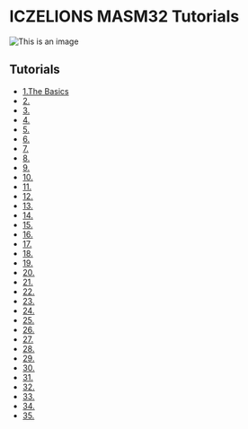 # ICZELIONS MASM32 Tutorials
![This is an image](https://i.pinimg.com/originals/84/f6/14/84f614c46ac1a1ba4b68c5030d32f02c.png)






## Tutorials
- [1.The Basics](https://github.com/VishalRashmika/Iczelions-Assembly-Tutorials/blob/main/Lessons/01%20lesson/Lesson1.md)
- [2.]()
- [3.]()
- [4.]() 
- [5.]()
- [6.]()
- [7.]()
- [8.]()
- [9.]()
- [10.]()
- [11.]()
- [12.]()
- [13.]()
- [14.]()
- [15.]()
- [16.]()
- [17.]()
- [18.]()
- [19.]()
- [20.]()
- [21.]()
- [22.]()
- [23.]()
- [24.]()
- [25.]()
- [26.]()
- [27.]()
- [28.]()
- [29.]()
- [30.]()
- [31.]()
- [32.]()
- [33.]()
- [34.]()
- [35.]()
